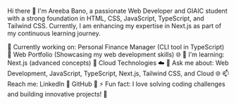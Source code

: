 Hi there 👋
I'm Areeba Bano, a passionate Web Developer and GIAIC student with a strong foundation in HTML, CSS, JavaScript, TypeScript, and Tailwind CSS. Currently, I am enhancing my expertise in Next.js as part of my continuous learning journey.

🔭 Currently working on:
Personal Finance Manager (CLI tool in TypeScript) 💼
Web Portfolio (Showcasing my web development skills) 🌐
🌱 I'm learning:
Next.js (advanced concepts) 🚀
Cloud Technologies ☁️
💬 Ask me about:
Web Development, JavaScript, TypeScript, Next.js, Tailwind CSS, and Cloud 🌐
📫 Reach me:
LinkedIn 🔗
GitHub 🐙
⚡ Fun fact:
I love solving coding challenges and building innovative projects! 🎉


